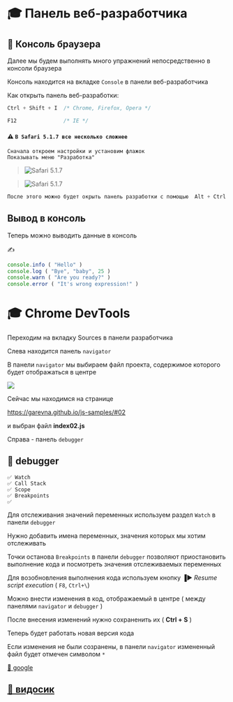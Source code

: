 # 🎓 Панель веб-разработчика

## 📖 Консоль браузера

Далее мы будем выполнять много упражнений непосредственно в консоли браузера

Консоль находится на вкладке `Console` в панели веб-разработчика

Как открыть панель веб-разработки:
```javascript
Ctrl + Shift + I  /* Chrome, Firefox, Opera */

F12               /* IE */
```
#### ⚠️ `В Safari 5.1.7 все несколько сложнее`

```
Сначала откроем настройки и установим флажок 
Показывать меню "Разработка" 
```
>![]( https://garevna.github.io/js-samples/pictures/safari-menu.png "Safari 5.1.7")

> ![]( https://garevna.github.io/js-samples/pictures/safari-menu-1.png "Safari 5.1.7")
```javascript
После этого можно будет окрыть панель разработки с помощью  Alt + Ctrl + C
```
## Вывод в консоль

Теперь можно выводить данные в консоль

✍️ 
```javascript 
console.info ( "Hello" )
console.log ( "Bye", "baby", 25 )
console.warn ( "Are you ready?" )
console.error ( "It's wrong expression!" )
```

# 🎓 Chrome DevTools

Переходим на вкладку  Sources в панели разработчика

Слева находится панель  `navigator`

В панели  `navigator`  мы выбираем файл проекта, содержимое которого будет отображаться в центре

![](https://raw.githubusercontent.com/garevna/js-course/master/images/lessons/01.png)

Сейчас мы находимся на странице

https://garevna.github.io/js-samples/#02

и выбран файл **index02.js**

Справа - панель `debugger`

## 📖 debugger

    ✅ Watch
    ✅ Call Stack
    ✅ Scope
    ✅ Breakpoints
    ✅ 

Для отслеживания значений переменных  используем раздел  `Watch`  в панели  `debugger`

Нужно добавить имена переменных, значения которых мы хотим отслеживать

Точки останова   `Breakpoints`    в панели   `debugger`   позволяют приостановить выполнение кода 
и посмотреть значения отслеживаемых переменных

Для возобновления выполнения кода используем кнопку   ▐▶️  *Resume script execution* 
 ( `F8`, `Ctrl+\`)

Можно внести изменения в код, отображаемый в центре ( между панелями `navigator` и `debugger` )

После внесения изменений нужно сохраненить их  ( **Ctrl + S** )

Теперь будет работать новая версия кода

Если изменения не были созранены, в панели  `navigator`  измененный файл будет отмечен символом `*`

[🔗 google](https://developers.google.com/web/tools/chrome-devtools/)


## [🎦 видосик](https://youtu.be/PQYG2aJf6uI)